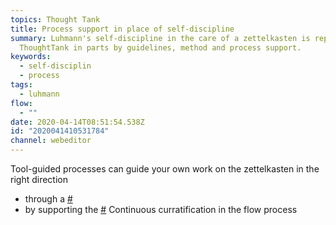 ```yaml
---
topics: Thought Tank
title: Process support in place of self-discipline
summary: Luhmann's self-discipline in the care of a zettelkasten is replaced by
  ThoughtTank in parts by guidelines, method and process support.
keywords:
  - self-disciplin
  - process
tags:
  - luhmann
flow:
  - ""
date: 2020-04-14T08:51:54.538Z
id: "2020041410531784"
channel: webeditor
---
```

Tool-guided processes can guide your own work on the zettelkasten in the right direction

- through a [#](/notes/2020041409284289 "Thought Tank features to build well documented and connected thought")
- by supporting the [#](/notes/2020041410355155 "Make a zettelkasten smart by continuous expansion and improvement") Continuous curratification in the flow process